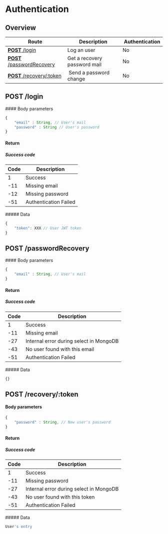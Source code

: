 # Authentication

## Overview

Route | Description | Authentication
----- | ----------- | --------------
[**POST** /login](#post-login) | Log an user | No
[**POST** /passwordRecovery](#post-passwordrecovery) | Get a recovery password mail | No
[**POST** /recovery/:token](#post-recoverytoken) | Send a password change | No

## POST /login

#### Body parameters

```javascript
{
    "email" : String, // User's mail
    "password" : String // User's password
}
```

#### Return

##### Success code

Code | Description
---|---
1 | Success
-11 | Missing email
-12 | Missing password
-51 | Authentication Failed

##### Data

```javascript
{
    "token": XXX // User JWT token
}
```

## POST /passwordRecovery

#### Body parameters

```javascript
{
    "email" : String, // User's mail
}
```

#### Return

##### Success code

Code | Description
---|---
1 | Success
-11 | Missing email
-27 | Internal error during select in MongoDB
-43 | No user found with this email
-51 | Authentication Failed

##### Data

```javascript
{}
```

## POST /recovery/:token

#### Body parameters

```javascript
{
    "password" : String, // New user's password
}
```

#### Return

##### Success code

Code | Description
---|---
1 | Success
-11 | Missing password
-27 | Internal error during select in MongoDB
-43 | No user found with this token
-51 | Authentication Failed

##### Data

```javascript
User's entry
```
